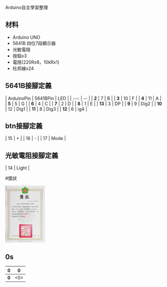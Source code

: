 Arduino自主學習整理

## 材料
- Arduino UNO
- 5641B 四位7段顯示器
- 光敏電阻
- 按鈕x3
- 電阻(220Rx8，10kRx1)
- 杜邦線x24
## 5641B接腳定義
| ArduinoPin | 5641BPin | LED |
| :--: | -- |
| **2** | 7 | B |
| **3** | 10 | F |
| **4** | 11 | A |
| **5** | 5 | G |
| **6** | 4 | C |
| **7** | 2 | D |
| **8** | 1 | E |
| **13** | 3 | DP |
| **9** | 9 |  Dig2 |
| **10** | 12 | Dig1 |
| **11** | 8 | Dig3 |
| **12** | 6 | ig4 |

## btn接腳定義
| 15 | + |
| 16 | - |
| 17 | Mode |

## 光敏電阻接腳定義
| 14 | Light |

#獎狀
<p align="left">
  <img src="207_s2_29自主學習獎狀.jpg" width="25%"/>
  <br>
</p>

## 0s
| 0 | 0 |
| :--: | -- |
| **0** | <0> |
